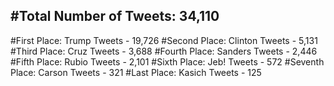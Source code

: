#Total Number of Tweets: 34,110 
---
#First Place: Trump Tweets - 19,726
#Second Place: Clinton Tweets - 5,131
#Third Place: Cruz Tweets - 3,688
#Fourth Place: Sanders Tweets - 2,446
#Fifth Place: Rubio Tweets - 2,101
#Sixth Place: Jeb! Tweets - 572
#Seventh Place: Carson Tweets - 321
#Last Place: Kasich Tweets - 125

